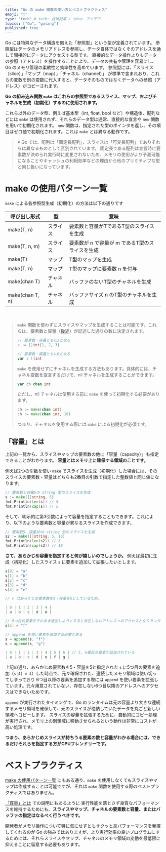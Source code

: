 ```yaml
---
title: "Go の make 関数の使い方とベストプラクティス"
emoji: "🛵"
type: "tech" # tech: 技術記事 / idea: アイデア
topics: ["Go", "golang"]
published: true
---
```


Go には特殊なデータ構造を備えた「参照型」という型が定義されています。
参照型はデータのメモリアドレスを参照し、データ自体ではなくそのアドレスを通して間接的にデータにアクセスする型です。
直接的なデータ操作よりもデータの参照（アドレス）を操作することにより、データの共有や管理を容易にし、Go のメモリ管理の柔軟性と効率性を高めています。
参照型には、「スライス（slice）」「マップ（map）」「チャネル（channel）」 が標準で含まれおり、これらの変数を別の変数に代入すると、データそのものではなくデータへの参照（アドレス）がコピーされます。

**Go の組み込み関数 `make` はこれらの参照型であるスライス、マップ、およびチャネルを生成（初期化）するのに使用されます。**

これら以外のデータ型、例えば基本型（int, float, bool など）や構造体、配列などには `make` は使用されず、それらのデータ型は通常、直接的な宣言や `new` 関数を用いて初期化されます。
`new` 関数は、指定された型のポインタを返し、その項目はゼロ値で初期化されます。これは `make` とは異なる動作です。


> ※ Go では、配列は「固定長配列」、スライスは「可変長配列」でありそれらは異なるものとして区別されています。
> 固定長である配列は宣言時に要素数が決められ実行時に変更されないため、メモリの使用がより予測可能になることやキャッシュの利用効率などの理由から他のプリミティブな型と同じ扱いになっています。


# make の使用パターン一覧

`make` による各参照型生成（初期化）の方法は以下の通りです

| 呼び出し形式          | 型    | 意味                          |
|-----------------|------|-----------------------------|
| make(T, n)      | スライス | 要素数と容量がTであるT型のスライスを生成       |
| make(T, n, m)   | スライス | 要素数が n で容量が m であるT型のスライスを生成 |
| make(T)         | マップ  | T型のマップを生成                   |
| make(T, n)      | マップ  | T型のマップに要素数 n を付与            |
| make(chan T)    | チャネル | バッファのないT型のチャネルを生成           |
| make(chan T, n) | チャネル | バッファサイズ n のT型のチャネルを生成       |

<br>

> `make` 関数を使わずにスライスやマップを生成することは可能です。これらは、要素数と容量（[後述](https://zenn.dev/mkosakana/articles/2867cb1667bfa8#「容量」とは)）が記述した通りの数に決定されます。
>
> ```go
> // 要素数・容量ともに3となる
> s := []int{1, 2, 3}
> 
> // 要素数・容量ともに0となる
> var s []int
> ```
>
> `make` を使用せずにチャネルを生成する方法もあります。具体的には、チャネル変数を宣言するだけで、nil チャネルを生成することができます。
>
> ```go
> var ch chan int
> ```
> 
> ただし、nil チャネルは使用する前に `make` を使って初期化する必要があります。
> 
> ```go
> ch := make(chan int)
> ch := make(chan int, 10)
> ```
> 
> つまり、チャネルを使用する際には `make` による初期化が必須です。

## 「容量」とは

上記の一覧から、スライスやマップの要素数の他に「容量（capacity）」も指定できることがわかります。
**容量とはメモリ上に確保する領域のことです。**

例えば2つの引数を使い `make` でスライスを生成（初期化）した場合には、そのスライスの要素数・容量はどちらも2番目の引数で指定した整数値と同じ値になります。

```go
// 要素数と容量5の string 型のスライスを生成
s := make([]string, 5)
fmt.Println(len(s)) // 5
fmt.Println(cap(s)) // 5
```

そして、明示的に第3引数によって容量を指定することもできます。これにより、以下のような要素数と容量が異なるスライスを作成できます。

```go
// 要素数5、容量10の string 型のスライスを生成
s2 := make([]string, 5, 10)
fmt.Println(len(s2)) // 5
fmt.Println(cap(s2)) // 10
```

**さて、あらかじめ容量を指定すると何が嬉しいのでしょうか。**
例えば最初に生成（初期化）したスライス `s` に要素を追加して拡張したいとします。

```go
s[0] = "a"
s[1] = "b"
s[2] = "c"
s[3] = "d"
s[4] = "e"

// s はあらかじめ要素数を5・容量を5としているため、

| 0 | 1 | 2 | 3 | 4 |
| a | b | c | d | e |

// 6つ目の要素をそのまま追加しようとすると存在しないアドレスへのアクセスとなりランタイムパニックになる
s[5] = "f"

// append を使い要素を追加する必要がある
s = append(s, "f")
s = append(s, "g")

| 0 | 1 | 2 | 3 | 4 | 5 | 6 | // 5, 6番目の要素が追加されている
| a | b | c | d | e | f | g |
```

上記の通り、あらかじめ要素数を5・容量を5と指定された `s` に5つ目の要素を追加（`s[4] = 4`）した時点で、元々確保された、連続したメモリ領域は使い切ってしまっており
6つ目以降の要素を追加する際には `append` を使い要素を拡張しています。元々用意されていない、存在しない6つ目以降のアドレスへのアクセスはできないためです。

`append` が実行されたタイミングで、Go のランタイムは元の容量より大きな連続するメモリ領域を確保して、元のスライスが格納していたデータを丸ごと新しい領域へコピーします。
スライスの容量を拡張するために、自動的にコピー処理が実行され、メモリ上の別領域に移動させられるという動作は非常にコストが高い処理です。

**つまり、あらかじめスライスが持ちうる要素の数と容量がわかる場合には、できるだけそれらを指定する方がCPUフレンドリーです。**


# ベストプラクティス

[make の使用パターン一覧](https://zenn.dev/mkosakana/articles/2867cb1667bfa8#make-の使用パターン一覧) にもある通り、`make` を使用しなくてもスライスやマップは作成することは可能ですが、それは `make` 関数を使用する際のベストプラクティスではありません。

[「容量」とは](https://zenn.dev/mkosakana/articles/2867cb1667bfa8#「容量」とは) での説明にもあるように 実行性能を落とさず良質なパフォーマンスを維持するためにも、**スライスやマップ、チャネルの要素数と容量、またはバッファの指定はなるべく行うべきです。**

開発者がメモリ操作について特に気にせずともサクッと高パフォーマンスを発揮してくれるのが Go の強みではありますが、より実行効率の良いプログラムにするためには、それらスライスやマップ、チャネルのメモリ領域の変動を最低限に抑えることに留意する必要もあります。
